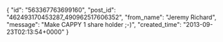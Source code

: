  {
   "id": "563367763699160",
   "post_id": "462493170453287_490962517606352",
   "from_name": "Jeremy Richard",
   "message": "Make CAPPY 1 share holder ;-)",
   "created_time": "2013-09-23T02:13:54+0000"
 }

